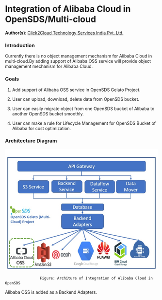 # Integration of Alibaba Cloud in OpenSDS/Multi-cloud
**Author(s)**:  [Click2Cloud Technology Services India Pvt. Ltd.](https://www.click2cloud.com/)
### Introduction
Currently there is no object management mechanism for Alibaba Cloud in multi-cloud.By adding support of Alibaba OSS service will provide object management mechanism for Alibaba Cloud.

### Goals

1. Add support of Alibaba OSS service in OpenSDS Gelato Project.

2. User can upload, download, delete data from OpenSDS bucket.

3. User can easily migrate object from one OpenSDS bucket of Alibaba to another OpenSDS bucket smoothly.

4. User can make a rule for Lifecycle Management for OpenSDS Bucket of Alibaba for cost optimization.



### Architecture Diagram
![picture](2.jpg)

                    Figure: Architure of Integration of Alibaba Cloud in OpenSDS


Alibaba OSS is added as a Backend Adapters.
